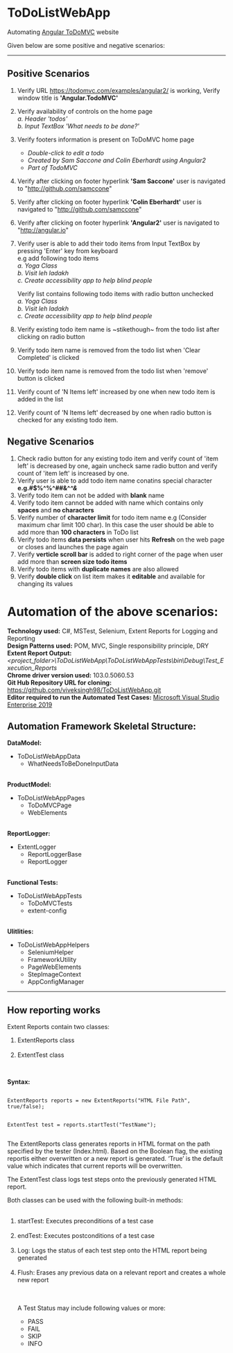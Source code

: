 # ToDoListWebApp
Automating [Angular ToDoMVC](https://todomvc.com/examples/angular2) website


Given below are some positive and negative scenarios: <hr />

## Positive Scenarios

1. Verify URL https://todomvc.com/examples/angular2/ is working, Verify window title is **'Angular.TodoMVC'**<br />

2. Verify availability of controls on the home page <br />
	<i>a. Header 'todos' </i><br />
	<i>b. Input TextBox 'What needs to be done?' </i><br />

3.  Verify footers information is present on ToDoMVC home page <br />
      <ul>
	<li><i>Double-click to edit a todo</i> </li>
	<li><i>Created by Sam Saccone and Colin Eberhardt using Angular2</i> </li>
	<li><i>Part of TodoMVC</i></li>
      </ul>
4.  Verify after clicking on footer hyperlink **'Sam Saccone'** user is navigated to "http://github.com/samccone" <br />

5.  Verify after clicking on footer hyperlink **'Colin Eberhardt'** user is navigated to "http://github.com/samccone" <br />

6.  Verify after clicking on footer hyperlink **'Angular2'** user is navigated to "http://angular.io" <br />

7.  Verify user is able to add their todo items from Input TextBox by pressing 'Enter' key from keyboard <br />
    e.g add following todo items <br />
      <i>a. Yoga Class </i><br />
      <i> b. Visit leh ladakh</i> <br />
      <i> c. Create accessibility app to help blind people </i><br />

    Verify list contains following todo items with radio button unchecked <br />
      <i> a. Yoga Class </i><br />
      <i> b. Visit leh ladakh </i><br />
      <i> c. Create accessibility app to help blind people </i><br />

8.  Verify existing todo item name is ~stikethough~ from the todo list after clicking on radio button <br />

9.  Verify todo item name is removed from the todo list when 'Clear Completed' is clicked <br />

10. Verify todo item name is removed from the todo list when 'remove' button is clicked <br />

11. Verify count of 'N Items left' increased by one when new todo item is added in the list <br />

12. Verify count of 'N Items left' decreased by one when radio button is checked for any existing todo item. <br />


## Negative Scenarios

1. Check radio button for any existing todo item and verify count of 'item left' is decreased by one, again uncheck same radio button and verify count of 'item left' is increased by one. <br />
2. Verify user is able to add todo item name conatins special character **e.g.#$%^%^##&^*^&*** <br />
3. Verify todo item can not be added with **blank** name <br />
4. Verify todo item cannot be added with name which contains only **spaces** and **no characters** <br />
5. Verify number of **character limit** for todo item name e.g (Consider maximum char limit 100 char). In this case the user should be able to add more than **100 characters** in ToDo list <br />
6. Verify todo items **data persists** when user hits **Refresh** on the web page or closes and launches the page again <br />
7. Verify **verticle scroll bar** is added to right corner of the page when user add more than **screen size todo items** <br />
8. Verify todo items with **duplicate names** are also allowed <br />
9. Verify **double click** on list item makes it **editable** and available for changing its values

# Automation of the above scenarios: <br />

<b>Technology used:</b>  C#, MSTest, Selenium, Extent Reports for Logging and Reporting <br />
<b>Design Patterns used:</b> POM, MVC, Single responsibility principle, DRY <br />
<b>Extent Report Output:</b>  <i><project_folder>\ToDoListWebApp\ToDoListWebAppTests\bin\Debug\Test_Execution_Reports</i> <br />
<b>Chrome driver version used:</b> 103.0.5060.53 <br />
<b>Git Hub Repository URL for cloning:</b> https://github.com/viveksingh98/ToDoListWebApp.git <br />
<b>Editor required to run the Automated Test Cases:</b> <a href="https://visualstudio.microsoft.com/vs/older-downloads/"> Microsoft Visual Studio Enterprise 2019</a>

	
 
## Automation Framework Skeletal Structure: <br />
<b>DataModel:</b> <br />
<ul>
	<li>ToDoListWebAppData
		<ul>
			<li>WhatNeedsToBeDoneInputData</li>
	</ul>
	</li>
</ul>
<br />
<b>ProductModel:</b> <br />
<ul>
	<li>ToDoListWebAppPages
		<ul>
			<li>ToDoMVCPage</li>
			<li>WebElements</li>
	</ul>
		</li>
</ul>
<br />
<b>ReportLogger:</b> <br />
<ul>
	<li>ExtentLogger
		<ul>
			<li>ReportLoggerBase</li>
			<li>ReportLogger</li>
	</ul>
		</li>
</ul>
<br />
<b>Functional Tests:</b> <br />
<ul>
	<li>ToDoListWebAppTests
		<ul>
			<li>ToDoMVCTests</li>
			<li>extent-config</li>
	</ul>
		</li>
</ul>
<br />
<b>Ulitlities:</b> <br />
<ul>
	<li>ToDoListWebAppHelpers
		<ul>
			<li>SeleniumHelper</li>
			<li>FrameworkUtility</li>
			<li>PageWebElements</li>
			<li>StepImageContext</li>
			<li>AppConfigManager</li>
	</ul>
		</li>
</ul>

<hr />

## How reporting works
Extent Reports contain two classes: <br />
<ol>
<li>
ExtentReports class </li> <br />
<li>ExtentTest class</li> </ol> <br />

<b>Syntax:</b> <br />
<pre><code>
ExtentReports reports = new ExtentReports("HTML File Path", true/false); <br />

ExtentTest test = reports.startTest("TestName"); <br />
</code></pre>
The ExtentReports class generates reports in HTML format on the path specified by the tester (Index.html). Based on the Boolean flag, the existing reportis either overwritten or a new report is generated. ‘True’ is the default value which indicates that current reports will be overwritten. <br />

The ExtentTest class logs test steps onto the previously generated HTML report. <br />

Both classes can be used with the following built-in methods: <br /> <br />
<ol>
<li>startTest: Executes preconditions of a test case </li><br />
<li>endTest: Executes postconditions of a test case </li><br />
<li>Log: Logs the status of each test step onto the HTML report being generated </li><br />
<li>Flush: Erases any previous data on a relevant report and creates a whole new report </li><br /><br />

A Test Status may include following values or more: <br />
<ul>
	<li>PASS </li>
	<li>FAIL </li>
	<li>SKIP </li>
	<li>INFO </li>
</ul>

